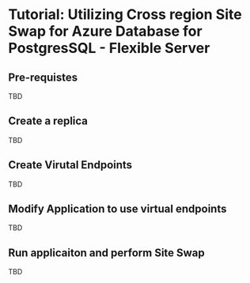 
# Tutorial: Utilizing Cross region Site Swap for Azure Database for PostgresSQL - Flexible Server

## Pre-requistes

TBD

## Create a replica

TBD

## Create Virutal Endpoints

TBD

## Modify Application to use virtual endpoints

TBD

## Run applicaiton and perform Site Swap

TBD